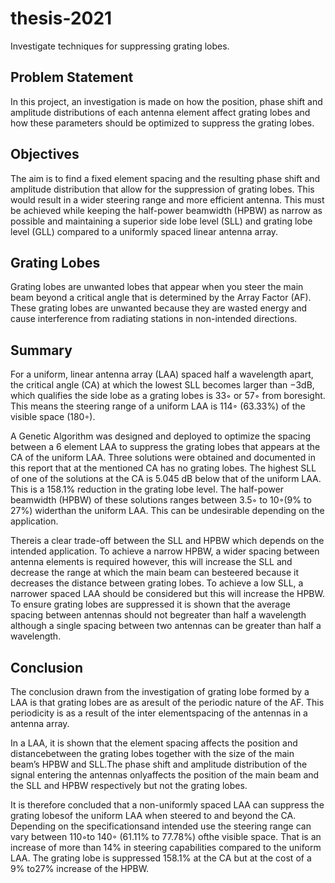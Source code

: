 # thesis-2021
Investigate techniques for suppressing grating lobes.  

## Problem Statement
In this project, an investigation is made on how the position, phase shift and amplitude distributions of each antenna element affect grating lobes and how these parameters should be optimized to suppress the grating lobes.

## Objectives 
The aim is to find a fixed element spacing and the resulting phase shift and amplitude distribution that allow for the suppression of grating lobes. This would result in a wider steering range and more efficient antenna. This must be achieved while keeping the half-power beamwidth (HPBW) as narrow as possible and maintaining a superior side lobe level (SLL) and grating lobe level (GLL) compared to a uniformly spaced linear antenna array.

## Grating Lobes
Grating lobes are unwanted lobes that appear when you steer the main beam beyond a critical angle that is determined by the Array Factor (AF). These grating lobes are unwanted because they are wasted energy and cause interference from radiating stations in non-intended directions.


## Summary 
For a uniform, linear antenna array (LAA) spaced half a wavelength apart, the critical angle (CA) at which the lowest SLL becomes larger than −3dB, which qualifies the side lobe as a grating lobes is 33◦ or 57◦ from boresight. This means the steering range of a uniform LAA is 114◦ (63.33%) of the visible space (180◦).

A Genetic Algorithm was designed and deployed to optimize the spacing between a 6 element LAA to suppress the grating lobes that appears at the CA of the uniform LAA. Three solutions were obtained and documented in this report that at the mentioned CA has no grating lobes. The highest SLL of one of the solutions at the CA is 5.045 dB below that of the uniform LAA. This is a 158.1% reduction in the grating lobe level. The half-power beamwidth (HPBW) of these solutions ranges between 3.5◦ to 10◦(9% to 27%) widerthan the uniform LAA. This can be undesirable depending on the application.  

Thereis a clear trade-off between the SLL and HPBW which depends on the intended application. To achieve a narrow HPBW, a wider spacing between antenna elements is required however, this will increase the SLL and decrease the range at which the main beam can besteered because it decreases the distance between grating lobes. To achieve a low SLL, a narrower spaced LAA should be considered but this will increase the HPBW. To ensure grating lobes are suppressed it is shown that the average spacing between antennas should not begreater than half a wavelength although a single spacing between two antennas can be greater than half a wavelength.

## Conclusion

The conclusion drawn from the investigation of grating lobe formed by a LAA is that grating lobes are as aresult of the periodic nature of the AF. This periodicity is as a result of the inter elementspacing of the antennas in a antenna array.

In  a  LAA,  it  is  shown  that  the  element  spacing  affects  the  position  and  distancebetween the grating lobes together with the size of the main beam’s HPBW and SLL.The  phase  shift  and  amplitude  distribution  of  the  signal  entering  the  antennas  onlyaffects the position of the main beam and the SLL and HPBW respectively but not the grating lobes.

It is therefore concluded that a non-uniformly spaced LAA can suppress the grating lobesof the uniform LAA when steered to and beyond the CA. Depending on the specificationsand intended use the steering range can vary between 110◦to 140◦ (61.11% to 77.78%) ofthe visible space. That is an increase of more than 14% in steering capabilities compared to the uniform LAA. The grating lobe is suppressed 158.1% at the CA but at the cost of a 9% to27% increase of the HPBW.